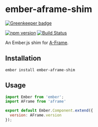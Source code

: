 # ember-aframe-shim

[![Greenkeeper badge](https://badges.greenkeeper.io/kellyselden/ember-aframe-shim.svg)](https://greenkeeper.io/)

[![npm version](https://badge.fury.io/js/ember-aframe-shim.svg)](https://badge.fury.io/js/ember-aframe-shim)
[![Build Status](https://travis-ci.org/kellyselden/ember-aframe-shim.svg?branch=master)](https://travis-ci.org/kellyselden/ember-aframe-shim)

An Ember.js shim for [A-Frame](https://aframe.io).

## Installation

`ember install ember-aframe-shim`

## Usage

```js
import Ember from 'ember';
import AFrame from 'aframe'

export default Ember.Component.extend({
  version: AFrame.version
});
```

